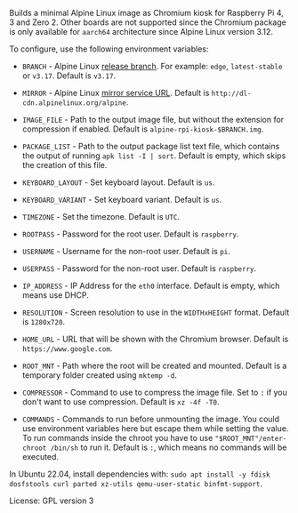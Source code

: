 Builds a minimal Alpine Linux image as Chromium kiosk for Raspberry Pi 4, 3 and Zero 2. Other boards are not supported since the Chromium package is only available for `aarch64` architecture since Alpine Linux version 3.12.

To configure, use the following environment variables:

- `BRANCH` - Alpine Linux [release branch](https://www.alpinelinux.org/releases/). For example: `edge`, `latest-stable` or `v3.17`. Default is `v3.17`.

- `MIRROR` - Alpine Linux [mirror service URL](https://mirrors.alpinelinux.org). Default is `http://dl-cdn.alpinelinux.org/alpine`.

- `IMAGE_FILE` - Path to the output image file, but without the extension for compression if enabled. Default is `alpine-rpi-kiosk-$BRANCH.img`.

- `PACKAGE_LIST` - Path to the output package list text file, which contains the output of running `apk list -I | sort`. Default is empty, which skips the creation of this file.

- `KEYBOARD_LAYOUT` - Set keyboard layout. Default is `us`.

- `KEYBOARD_VARIANT` - Set keyboard variant. Default is `us`.

- `TIMEZONE` - Set the timezone. Default is `UTC`.

- `ROOTPASS` - Password for the root user. Default is `raspberry`.

- `USERNAME` - Username for the non-root user. Default is `pi`.

- `USERPASS` - Password for the non-root user. Default is `raspberry`.

- `IP_ADDRESS` - IP Address for the `eth0` interface. Default is empty, which means use DHCP.

- `RESOLUTION` - Screen resolution to use in the `WIDTHxHEIGHT` format. Default is `1280x720`.

- `HOME_URL` - URL that will be shown with the Chromium browser. Default is `https://www.google.com`.

- `ROOT_MNT` - Path where the root will be created and mounted. Default is a temporary folder created using `mktemp -d`.

- `COMPRESSOR` - Command to use to compress the image file. Set to `:` if you don't want to use compression. Default is `xz -4f -T0`.

- `COMMANDS` - Commands to run before unmounting the image. You could use environment variables here but escape them while setting the value. To run commands inside the chroot you have to use `"$ROOT_MNT"/enter-chroot /bin/sh` to run it. Default is `:`, which means no commands will be executed.

In Ubuntu 22.04, install dependencies with: `sudo apt install -y fdisk dosfstools curl parted xz-utils qemu-user-static binfmt-support`.

License: GPL version 3
